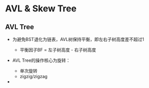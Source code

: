 # AVL & Skew Tree
## AVL Tree
+ 为避免BST退化为链表，AVL树保持平衡，即左右子树高度差不超过1
    + 平衡因子BF = 左子树高度 - 右子树高度

+ AVL Tree的操作核心为旋转：
    + 单次旋转
    + zigzig/zigzag

+ 